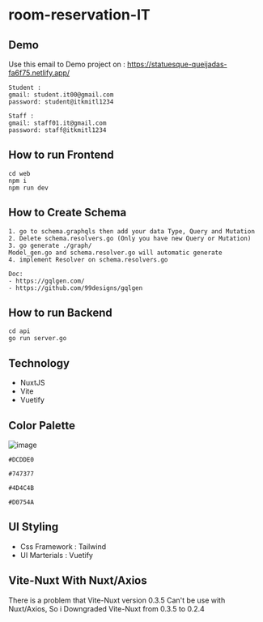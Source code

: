 # room-reservation-IT

## Demo
Use this email to Demo project on : https://statuesque-queijadas-fa6f75.netlify.app/
```
Student : 
gmail: student.it00@gmail.com
password: student@itkmitl1234
```
```
Staff :
gmail: staff01.it@gmail.com
password: staff@itkmitl1234
```
## How to run Frontend
```
cd web
npm i
npm run dev
```

## How to Create Schema
```
1. go to schema.graphqls then add your data Type, Query and Mutation
2. Delete schema.resolvers.go (Only you have new Query or Mutation)
3. go generate ./graph/
Model_gen.go and schema.resolver.go will automatic generate 
4. implement Resolver on schema.resolvers.go

Doc:
- https://gqlgen.com/
- https://github.com/99designs/gqlgen
```

## How to run Backend
```
cd api
go run server.go
```

## Technology
- NuxtJS
- Vite
- Vuetify

## Color Palette
![image](https://user-images.githubusercontent.com/54875724/167244726-1aa8ca6f-33b1-4484-a7fc-0e83aa023c57.png)

``` 
#DCDDE0
```
``` 
#747377
```
``` 
#4D4C4B
```
``` 
#D0754A
```

## UI Styling
- Css Framework : Tailwind
- UI Marterials : Vuetify 

## Vite-Nuxt With Nuxt/Axios
There is a problem that Vite-Nuxt version 0.3.5 Can't be use with Nuxt/Axios,
So i Downgraded Vite-Nuxt from 0.3.5 to 0.2.4

